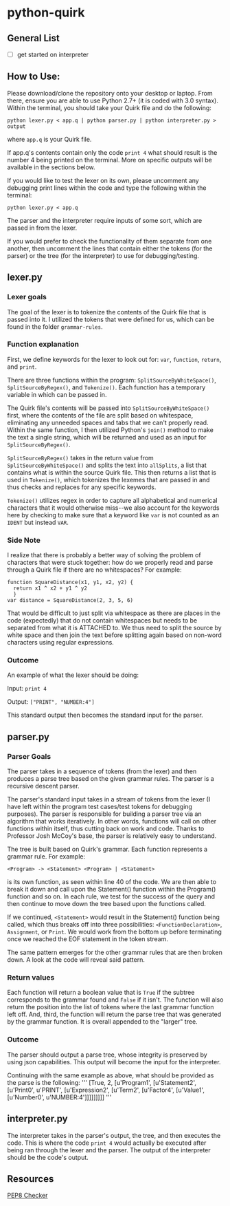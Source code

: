# python-quirk

## General List
- [ ] get started on interpreter

## How to Use:
Please download/clone the repository onto your desktop or laptop. From there, ensure you
are able to use Python 2.7+ (it is coded with 3.0 syntax). Within the terminal, you should
take your Quirk file and do the following:

`python lexer.py < app.q | python parser.py | python interpreter.py > output`

where `app.q` is your Quirk file.

If app.q's contents contain only the code `print 4` what should result is the number 4 being printed
on the terminal. More on specific outputs will be available in the sections below.

If you would like to test the lexer on its own, please uncomment any debugging print lines within the code and type the following within the terminal:

`python lexer.py < app.q`

The parser and the interpreter require inputs of some sort, which are passed in from the lexer.

If you would prefer to check the functionality of them separate from one another, then uncomment the lines that contain either the tokens (for the parser) or the tree (for the interpreter) to use for debugging/testing.

## lexer.py

### Lexer goals
The goal of the lexer is to tokenize the contents of the Quirk file that is passed into it. I utilized the tokens that were defined for us, which can be found in the folder `grammar-rules`.

### Function explanation
First, we define keywords for the lexer to look out for: `var`, `function`, `return`, and `print`.

There are three functions within the program: `SplitSourceByWhiteSpace()`, `SplitSourceByRegex()`, and `Tokenize()`. Each function has a temporary variable in which can be passed in.

The Quirk file's contents will be passed into `SplitSourceByWhiteSpace()` first, where the contents of the file are split based on whitespace, eliminating any unneeded spaces and tabs that we can't properly read. Within the same function, I then utilized Python's `join()` method to make the text a single string, which will be returned and used as an input for `SplitSourceByRegex()`.

`SplitSourceByRegex()` takes in the return value from `SplitSourceByWhiteSpace()` and splits the text into `allSplits`, a list that contains what is within the source Quirk file. This then returns a list that is used in `Tokenize()`, which tokenizes the lexemes that are passed in and thus checks and replaces for any specific keywords.

`Tokenize()` utilizes regex in order to capture all alphabetical and numerical characters that it would otherwise miss--we also account for the keywords here by checking to make sure that a keyword like `var` is not counted as an `IDENT` but instead `VAR`.

### Side Note
I realize that there is probably a better way of solving the problem of characters that were stuck together: how do we properly read and parse through a Quirk file if there are no whitespaces? For example:

```
function SquareDistance(x1, y1, x2, y2) {
  return x1 ^ x2 + y1 ^ y2
  }
var distance = SquareDistance(2, 3, 5, 6)
```

That would be difficult to just split via whitespace as there are places in the code (expectedly) that do not contain whitespaces but needs to be separated from what it is ATTACHED to. We thus need to split the source by white space and then join the text before splitting again based on non-word characters using regular expressions.

### Outcome
An example of what the lexer should be doing:

Input: `print 4`

Output: `["PRINT", "NUMBER:4"]`

This standard output then becomes the standard input for the parser.


## parser.py

### Parser Goals
The parser takes in a sequence of tokens (from the lexer) and then produces a parse tree based on the given grammar rules. The parser is a recursive descent parser.

The parser's standard input takes in a stream of tokens from the lexer (I have left within the program test cases/test tokens for debugging purposes). The parser is responsible for building a parser tree via an algorithm that works iteratively. In other words, functions will call on other functions within itself, thus cutting back on work and code. Thanks to Professor Josh McCoy's base, the parser is relatively easy to understand.

The tree is built based on Quirk's grammar. Each function represents a grammar rule. For example:

`<Program> -> <Statement> <Program> | <Statement>`

is its own function, as seen within line 40 of the code. We are then able to break it down and call upon the Statement() function within the Program() function and so on. In each rule, we test for the success of the query and then continue to move down the tree based upon the functions called.

If we continued, `<Statement>` would result in the Statement() function being called, which thus breaks off into three possibilities: `<FunctionDeclaration>`, `Assignment`, or `Print`. We would work from the bottom up before terminating once we reached the EOF statement in the token stream.

The same pattern emerges for the other grammar rules that are then broken down. A look at the code will reveal said pattern.

### Return values
Each function will return a boolean value that is `True` if the subtree corresponds to the grammar found and `False` if it isn't. The function will also return the position into the list of tokens where the last grammar function left off. And, third, the function will return the parse tree that was generated by the grammar function. It is overall appended to the "larger" tree.

### Outcome
The parser should output a parse tree, whose integrity is preserved by using json capabilities. This output will become the input for the interpreter.

Continuing with the same example as above, what should be provided as the parse is the following:
'''
[True, 2, [u'Program1', [u'Statement2', [u'Print0', u'PRINT', [u'Expression2', [u'Term2', [u'Factor4', [u'Value1', [u'Number0', u'NUMBER:4']]]]]]]]]
'''


## interpreter.py
The interpreter takes in the parser's output, the tree, and then executes the code. This is where the code `print 4` would actually be executed after being ran through the lexer and the parser. The output of the interpreter should be the code's output.

## Resources
[PEP8 Checker](http://pep8online.com/)
